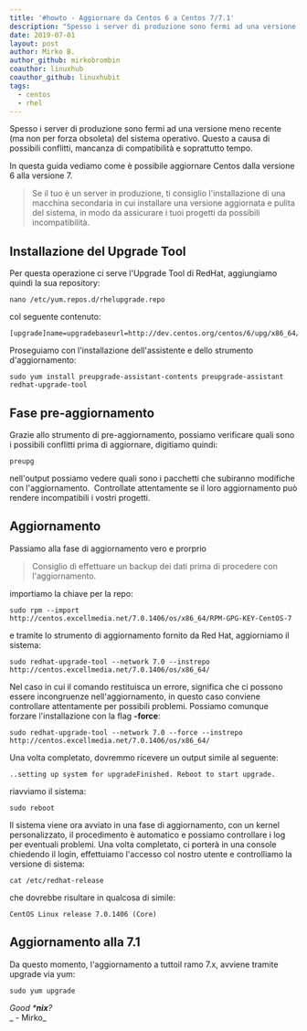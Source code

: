 ```yaml
---
title: '#howto - Aggiornare da Centos 6 a Centos 7/7.1'
description: "Spesso i server di produzione sono fermi ad una versione meno recente (ma non per forza obsoleta) del sistema.."
date: 2019-07-01
layout: post
author: Mirko B.
author_github: mirkobrombin
coauthor: linuxhub
coauthor_github: linuxhubit
tags:
  - centos  
  - rhel
---
```

Spesso i server di produzione sono fermi ad una versione meno recente (ma non per forza obsoleta) del sistema operativo. Questo a causa di possibili conflitti, mancanza di compatibilità e soprattutto tempo.

In questa guida vediamo come è possibile aggiornare Centos dalla versione 6 alla versione 7.

> Se il tuo è un server in produzione, ti consiglio l'installazione di una macchina secondaria in cui installare una versione aggiornata e pulita del sistema, in modo da assicurare i tuoi progetti da possibili incompatibilità.

## Installazione del Upgrade Tool

Per questa operazione ci serve l'Upgrade Tool di RedHat, aggiungiamo quindi la sua repository:

    nano /etc/yum.repos.d/rhelupgrade.repo

col seguente contenuto:

    [upgrade]name=upgradebaseurl=http://dev.centos.org/centos/6/upg/x86_64/enabled=1gpgcheck=0

Proseguiamo con l'installazione dell'assistente e dello strumento d'aggiornamento:

    sudo yum install preupgrade-assistant-contents preupgrade-assistant redhat-upgrade-tool

## Fase pre-aggiornamento

Grazie allo strumento di pre-aggiornamento, possiamo verificare quali sono i possibili conflitti prima di aggiornare, digitiamo quindi:

    preupg

nell'output possiamo vedere quali sono i pacchetti che subiranno modifiche con l'aggiornamento.  Controllate attentamente se il loro aggiornamento può rendere incompatibili i vostri progetti.

## Aggiornamento

Passiamo alla fase di aggiornamento vero e prorprio

> Consiglio di effettuare un backup dei dati prima di procedere con l'aggiornamento.

importiamo la chiave per la repo:

    sudo rpm --import http://centos.excellmedia.net/7.0.1406/os/x86_64/RPM-GPG-KEY-CentOS-7

e tramite lo strumento di aggiornamento fornito da Red Hat, aggiorniamo il sistema:

    sudo redhat-upgrade-tool --network 7.0 --instrepo http://centos.excellmedia.net/7.0.1406/os/x86_64/

Nel caso in cui il comando restituisca un errore, significa che ci possono essere incongruenze nell'aggiornamento, in questo caso conviene controllare attentamente per possibili problemi. Possiamo comunque forzare l'installazione con la flag **-force**:

    sudo redhat-upgrade-tool --network 7.0 --force --instrepo http://centos.excellmedia.net/7.0.1406/os/x86_64/

Una volta completato, dovremmo ricevere un output simile al seguente:

    ..setting up system for upgradeFinished. Reboot to start upgrade.

riavviamo il sistema:

    sudo reboot

Il sistema viene ora avviato in una fase di aggiornamento, con un kernel personalizzato, il procedimento è automatico e possiamo controllare i log per eventuali problemi. Una volta completato, ci porterà in una console chiedendo il login, effettuiamo l'accesso col nostro utente e controlliamo la versione di sistema:

    cat /etc/redhat-release

che dovrebbe risultare in qualcosa di simile:

    CentOS Linux release 7.0.1406 (Core)

## Aggiornamento alla 7.1

Da questo momento, l'aggiornamento a tuttoil ramo 7.x, avviene tramite upgrade via yum:

    sudo yum upgrade

_Good ***nix**?_  
_ - Mirko_